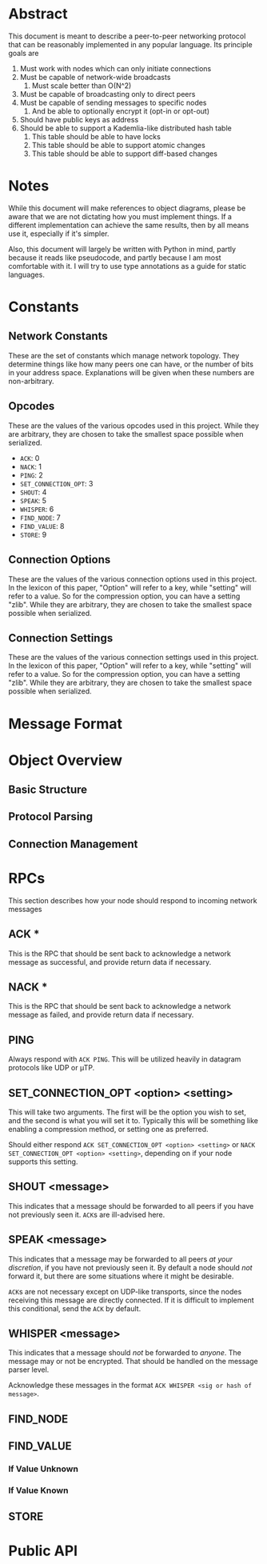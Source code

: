 # Abstract

This document is meant to describe a peer-to-peer networking protocol that can
be reasonably implemented in any popular language. Its principle goals are

1. Must work with nodes which can only initiate connections
2. Must be capable of network-wide broadcasts
    1. Must scale better than O(N^2)
3. Must be capable of broadcasting only to direct peers
4. Must be capable of sending messages to specific nodes
    1. And be able to optionally encrypt it (opt-in or opt-out)
5. Should have public keys as address
6. Should be able to support a Kademlia-like distributed hash table
    1. This table should be able to have locks
    2. This table should be able to support atomic changes
    3. This table should be able to support diff-based changes

# Notes

While this document will make references to object diagrams, please be aware
that we are not dictating how you must implement things. If a different
implementation can achieve the same results, then by all means use it,
especially if it's simpler.

Also, this document will largely be written with Python in mind, partly because
it reads like pseudocode, and partly because I am most comfortable with it. I
will try to use type annotations as a guide for static languages.

# Constants

## Network Constants

These are the set of constants which manage network topology. They determine
things like how many peers one can have, or the number of bits in your address
space. Explanations will be given when these numbers are non-arbitrary.

## Opcodes

These are the values of the various opcodes used in this project. While they are
arbitrary, they are chosen to take the smallest space possible when serialized.

* `ACK`: 0
* `NACK`: 1
* `PING`: 2
* `SET_CONNECTION_OPT`: 3
* `SHOUT`: 4
* `SPEAK`: 5
* `WHISPER`: 6
* `FIND_NODE`: 7
* `FIND_VALUE`: 8
* `STORE`: 9

## Connection Options

These are the values of the various connection options used in this project. In
the lexicon of this paper, "Option" will refer to a key, while "setting" will
refer to a value. So for the compression option, you can have a setting "zlib".
While they are arbitrary, they are chosen to take the smallest space possible
when serialized.

## Connection Settings

These are the values of the various connection settings used in this project. In
the lexicon of this paper, "Option" will refer to a key, while "setting" will
refer to a value. So for the compression option, you can have a setting "zlib".
While they are arbitrary, they are chosen to take the smallest space possible
when serialized.

# Message Format

# Object Overview

## Basic Structure

## Protocol Parsing

## Connection Management

# RPCs

This section describes how your node should respond to incoming network messages

## ACK *

This is the RPC that should be sent back to acknowledge a network message as
successful, and provide return data if necessary.

## NACK *

This is the RPC that should be sent back to acknowledge a network message as
failed, and provide return data if necessary.

## PING

Always respond with `ACK PING`. This will be utilized heavily in datagram protocols
like UDP or µTP.

## SET_CONNECTION_OPT \<option> \<setting>

This will take two arguments. The first will be the option you wish to set, and
the second is what you will set it to. Typically this will be something like
enabling a compression method, or setting one as preferred.

Should either respond `ACK SET_CONNECTION_OPT <option> <setting>` or
`NACK SET_CONNECTION_OPT <option> <setting>`, depending on if your node supports
this setting.

## SHOUT \<message>

This indicates that a message should be forwarded to all peers if you have not
previously seen it. `ACK`s are ill-advised here.

## SPEAK \<message>

This indicates that a message may be forwarded to all peers *at your
discretion*, if you have not previously seen it. By default a node should *not*
forward it, but there are some situations where it might be desirable.

`ACK`s are not necessary except on UDP-like transports, since the nodes
receiving this message are directly connected. If it is difficult to implement
this conditional, send the `ACK` by default.

## WHISPER \<message>

This indicates that a message should *not* be forwarded to *anyone*. The message
may or not be encrypted. That should be handled on the message parser level.

Acknowledge these messages in the format `ACK WHISPER <sig or hash of message>`.

## FIND_NODE

## FIND_VALUE

### If Value Unknown

### If Value Known

## STORE

# Public API

